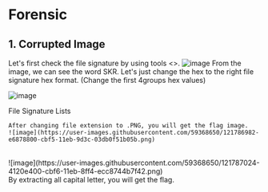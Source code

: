 # Forensic

## 1. Corrupted Image

Let's first check the file signature by using tools <<Hexeditor>>.
	![image](https://user-images.githubusercontent.com/59368650/121786568-1ed99700-cbf3-11eb-8985-da087fb839f2.png)
From the image, we can see the word SKR.
Let's just change the hex to the right file signature hex format. (Change the first 4groups hex values)

![image](https://user-images.githubusercontent.com/59368650/121786875-40d41900-cbf5-11eb-9fd8-73a5dfe47e21.png)

<a src="https://en.wikipedia.org/wiki/List_of_file_signatures">File Signature Lists</a>
	
	After changing file extension to .PNG, you will get the flag image.
	![image](https://user-images.githubusercontent.com/59368650/121786982-e6878800-cbf5-11eb-9d3c-03db0f51b05b.png)
<br>
	![image](https://user-images.githubusercontent.com/59368650/121787024-4120e400-cbf6-11eb-8ff4-ecc8744b7f42.png)
<br>
	By extracting all capital letter, you will get the flag.
